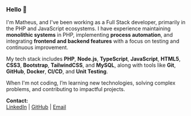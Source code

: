 ### Hello 👋

I'm Matheus, and I've been working as a Full Stack developer, primarily in the PHP and JavaScript ecosystems.
I have experience maintaining **monolithic systems** in PHP, implementing **process automation**, and integrating **frontend and backend features** with a focus on testing and continuous improvement.

My tech stack includes **PHP**, **Node.js**, **TypeScript**, **JavaScript**, **HTML5**, **CSS3**, **Bootstrap**, **TailwindCSS**, and **MySQL**, along with tools like **Git**, **GitHub**, **Docker**, **CI/CD**, and **Unit Testing**.

When I'm not coding, I’m learning new technologies, solving complex problems, and contributing to impactful projects.

**Contact:**  
[LinkedIn](https://www.linkedin.com/in/matheuszuge) | [GitHub](https://github.com/matheuszuge) | [Email](mailto:matheusrzuge@gmail.com)
